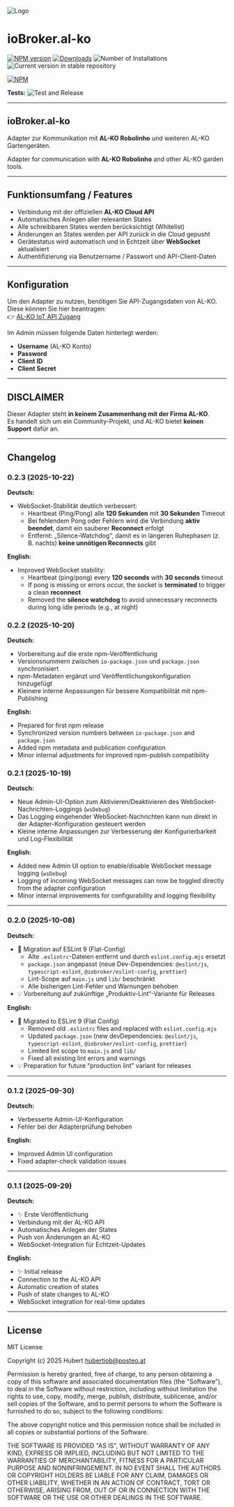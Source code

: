 ![Logo](admin/al-ko.png)
# ioBroker.al-ko

[![NPM version](https://img.shields.io/npm/v/iobroker.al-ko.svg)](https://www.npmjs.com/package/iobroker.al-ko)
[![Downloads](https://img.shields.io/npm/dm/iobroker.al-ko.svg)](https://www.npmjs.com/package/iobroker.al-ko)
![Number of Installations](https://iobroker.live/badges/al-ko-installed.svg)
![Current version in stable repository](https://iobroker.live/badges/al-ko-stable.svg)

[![NPM](https://nodei.co/npm/iobroker.al-ko.png?downloads=true)](https://nodei.co/npm/iobroker.al-ko/)

**Tests:** ![Test and Release](https://github.com/zechnerhubert/ioBroker.al-ko/workflows/Test%20and%20Release/badge.svg)

---

## ioBroker.al-ko

Adapter zur Kommunikation mit **AL-KO Robolinho** und weiteren AL-KO Gartengeräten.

Adapter for communication with **AL-KO Robolinho** and other AL-KO garden tools.

---

## Funktionsumfang / Features

- Verbindung mit der offiziellen **AL-KO Cloud API**
- Automatisches Anlegen aller relevanten States
- Alle schreibbaren States werden berücksichtigt (Whitelist)
- Änderungen an States werden per API zurück in die Cloud gepusht
- Gerätestatus wird automatisch und in Echtzeit über **WebSocket** aktualisiert
- Authentifizierung via Benutzername / Passwort und API-Client-Daten

---

## Konfiguration

Um den Adapter zu nutzen, benötigen Sie API-Zugangsdaten von AL-KO.  
Diese können Sie hier beantragen:  
👉 [AL-KO IoT API Zugang](https://alko-garden.at/iot-api-zugang-anfordern/)

Im Admin müssen folgende Daten hinterlegt werden:
- **Username** (AL-KO Konto)
- **Password**
- **Client ID**
- **Client Secret**

---

## DISCLAIMER

Dieser Adapter steht **in keinem Zusammenhang mit der Firma AL-KO**.  
Es handelt sich um ein Community-Projekt, und AL-KO bietet **keinen Support** dafür an.

---

## Changelog

### 0.2.3 (2025-10-22)

**Deutsch:**
- WebSocket-Stabilität deutlich verbessert:
  - Heartbeat (Ping/Pong) alle **120 Sekunden** mit **30 Sekunden** Timeout
  - Bei fehlendem Pong oder Fehlern wird die Verbindung **aktiv beendet**, damit ein sauberer **Reconnect** erfolgt
  - Entfernt: „Silence-Watchdog“, damit es in längeren Ruhephasen (z. B. nachts) **keine unnötigen Reconnects** gibt

**English:**
- Improved WebSocket stability:
  - Heartbeat (ping/pong) every **120 seconds** with **30 seconds** timeout
  - If pong is missing or errors occur, the socket is **terminated** to trigger a clean **reconnect**
  - Removed the **silence watchdog** to avoid unnecessary reconnects during long idle periods (e.g., at night)


### 0.2.2 (2025-10-20)

**Deutsch:**
* Vorbereitung auf die erste npm-Veröffentlichung
* Versionsnummern zwischen `io-package.json` und `package.json` synchronisiert
* npm-Metadaten ergänzt und Veröffentlichungskonfiguration hinzugefügt
* Kleinere interne Anpassungen für bessere Kompatibilität mit npm-Publishing

**English:**
* Prepared for first npm release
* Synchronized version numbers between `io-package.json` and `package.json`
* Added npm metadata and publication configuration
* Minor internal adjustments for improved npm-publish compatibility


### 0.2.1 (2025-10-19)

**Deutsch:**
- Neue Admin-UI-Option zum Aktivieren/Deaktivieren des WebSocket-Nachrichten-Loggings (`wsDebug`)
- Das Logging eingehender WebSocket-Nachrichten kann nun direkt in der Adapter-Konfiguration gesteuert werden
- Kleine interne Anpassungen zur Verbesserung der Konfigurierbarkeit und Log-Flexibilität

**English:**
- Added new Admin UI option to enable/disable WebSocket message logging (`wsDebug`)
- Logging of incoming WebSocket messages can now be toggled directly from the adapter configuration
- Minor internal improvements for configurability and logging flexibility

---

### 0.2.0 (2025-10-08)

**Deutsch:**
- 🧹 Migration auf ESLint 9 (Flat-Config)
  - Alte `.eslintrc`-Dateien entfernt und durch `eslint.config.mjs` ersetzt
  - `package.json` angepasst (neue Dev-Dependencies: `@eslint/js`, `typescript-eslint`, `@iobroker/eslint-config`, `prettier`)
  - Lint-Scope auf `main.js` und `lib/` beschränkt
  - Alle bisherigen Lint-Fehler und Warnungen behoben
- 💡 Vorbereitung auf zukünftige „Produktiv-Lint“-Variante für Releases

**English:**
- 🧹 Migrated to ESLint 9 (Flat Config)
  - Removed old `.eslintrc` files and replaced with `eslint.config.mjs`
  - Updated `package.json` (new devDependencies: `@eslint/js`, `typescript-eslint`, `@iobroker/eslint-config`, `prettier`)
  - Limited lint scope to `main.js` and `lib/`
  - Fixed all existing lint errors and warnings
- 💡 Preparation for future “production lint” variant for releases

---

### 0.1.2 (2025-09-30)

**Deutsch:**
- Verbesserte Admin-UI-Konfiguration
- Fehler bei der Adapterprüfung behoben

**English:**
- Improved Admin UI configuration
- Fixed adapter-check validation issues

---

### 0.1.1 (2025-09-29)

**Deutsch:**
- ✨ Erste Veröffentlichung
- Verbindung mit der AL-KO API
- Automatisches Anlegen der States
- Push von Änderungen an AL-KO
- WebSocket-Integration für Echtzeit-Updates

**English:**
- ✨ Initial release
- Connection to the AL-KO API
- Automatic creation of states
- Push of state changes to AL-KO
- WebSocket integration for real-time updates


---

## License
MIT License

Copyright (c) 2025 Hubert <hubertiob@posteo.at>

Permission is hereby granted, free of charge, to any person obtaining a copy
of this software and associated documentation files (the "Software"), to deal
in the Software without restriction, including without limitation the rights
to use, copy, modify, merge, publish, distribute, sublicense, and/or sell
copies of the Software, and to permit persons to whom the Software is
furnished to do so, subject to the following conditions:

The above copyright notice and this permission notice shall be included in all
copies or substantial portions of the Software.

THE SOFTWARE IS PROVIDED "AS IS", WITHOUT WARRANTY OF ANY KIND, EXPRESS OR
IMPLIED, INCLUDING BUT NOT LIMITED TO THE WARRANTIES OF MERCHANTABILITY,
FITNESS FOR A PARTICULAR PURPOSE AND NONINFRINGEMENT. IN NO EVENT SHALL THE
AUTHORS OR COPYRIGHT HOLDERS BE LIABLE FOR ANY CLAIM, DAMAGES OR OTHER
LIABILITY, WHETHER IN AN ACTION OF CONTRACT, TORT OR OTHERWISE, ARISING FROM,
OUT OF OR IN CONNECTION WITH THE SOFTWARE OR THE USE OR OTHER DEALINGS IN THE
SOFTWARE.

